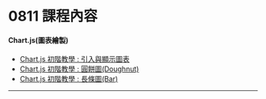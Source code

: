 # 0811 課程內容
 
 #### Chart.js(圖表繪製)
 + [Chart.js 初階教學 : 引入與顯示圖表](081101.html)
 + [Chart.js 初階教學 : 圓餅圖(Doughnut)](081102.html)
 + [Chart.js 初階教學 : 長條圖(Bar)](081103.html)
 ***